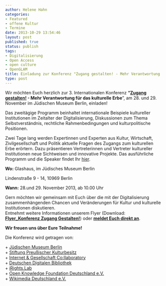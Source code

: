 ```yaml
---
author: Helene Hahn
categories:
- Featured
- offene Kultur
- Termine
date: 2013-10-29 13:54:46
layout: post
published: true
status: publish
tags:
- Digitalisierung
- Open Access
- open culture
- OpenGLAM
title: Einladung zur Konferenz "Zugang gestalten! - Mehr Verantwortung für das kulturelle Erbe"
type: post
---
```


Wir möchten Euch herzlich zur 3. Internationalen Konferenz **“[Zugang gestalten!](http://www.zugang-gestalten.de/) - Mehr Verantwortung für das kulturelle Erbe**”, am 28. und 29. November im Jüdischen Museum Berlin, einladen!

Das zweitägige Programm beinhaltet internationale Beispiele kultureller Institutionen im Zeitalter der Digitalisierung, Diskussionen zum Thema Selbstverständnis, rechtliche Rahmenbedingungen und kulturpolitische Positionen.

Zwei Tage lang werden Expertinnen und Experten aus Kultur, Wirtschaft, Zivilgesellschaft und Politik aktuelle Fragen des Zugangs zum kulturellen Erbe erörtern. Dazu präsentieren Vertreterinnen und Vertreter kultureller Institutionen neue Sichtweisen und innovative Projekte. Das ausführliche Programm und die Speaker findet Ihr [hier](http://www.zugang-gestalten.de/programm/).

**Wo:** Glashaus, im Jüdisches Museum Berlin

Lindenstraße 9 - 14, 10969 Berlin

**Wann:** 28.und 29. November 2013, ab 10.00 Uhr

Gern möchten wir gemeinsam mit Euch über die mit der Digitalisierung zusammenhängenden Chancen und Veränderungen für Kultur und kulturelle Institutionen diskutieren.   
Entnehmt weitere Informationen unserem Flyer (Download: **[Flyer_Konferenz Zugang Gestalten!](http://okfn.de/wp-content/blogs.dir/21/files/2013/10/Flyer_Konferenz-Zugang-Gestalten.pdf)**) oder **[meldet Euch direkt an](http://www.zugang-gestalten.de/registrierung/)**.

**Wir freuen uns über Eure Teilnahme!**

Die Konferenz wird getragen von:

\+ [Jüdischen Museum Berlin](http://www.jmberlin.de/)  
\+ [Stiftung Preußischer Kulturbesitz](http://hv.spk-berlin.de/deutsch/index.php)  
\+ [Internet & Gesellschaft Co:llaboratory](http://www.collaboratory.de/w/Hauptseite)  
\+ [Deutschen Digitalen Bibliothek](https://www.deutsche-digitale-bibliothek.de/)  
\+ [iRights.Lab](http://www.irights-lab.de/)  
\+ [Open Knowledge Foundation Deutschland e.V.](http://okfn.de/)  
\+ [Wikimedia Deutschland e.V.](https://www.wikimedia.de/wiki/Hauptseite)